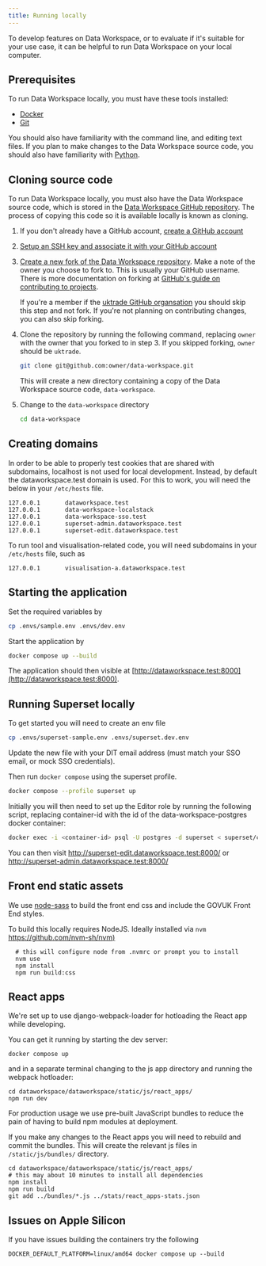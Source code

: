 ```yaml
---
title: Running locally
---
```


To develop features on Data Workspace, or to evaluate if it's suitable for your use case, it can be helpful to run Data Workspace on your local computer.


## Prerequisites

To run Data Workspace locally, you must have these tools installed:

- [Docker](https://docs.docker.com/get-docker/)
- [Git](https://git-scm.com/book/en/v2/Getting-Started-Installing-Git)

You should also have familiarity with the command line, and editing text files. If you plan to make changes to the Data Workspace source code, you should also have familiarity with [Python](https://www.python.org/).


## Cloning source code

To run Data Workspace locally, you must also have the Data Workspace source code, which is stored in the [Data Workspace GitHub repository](https://github.com/uktrade/data-workspace). The process of copying this code so it is available locally is known as cloning.

1. If you don't already have a GitHub account, [create a GitHub account](https://github.com/signup)

2. [Setup an SSH key and associate it with your GitHub account](https://docs.github.com/en/authentication/connecting-to-github-with-ssh/adding-a-new-ssh-key-to-your-github-account)

3. [Create a new fork of the Data Workspace repository](https://github.com/uktrade/data-workspace/fork). Make a note of the owner you choose to fork to. This is usually your GitHub username. There is more documentation on forking at [GitHub's guide on contributing to projects](https://docs.github.com/en/get-started/quickstart/contributing-to-projects).

    If you're a member if the [uktrade GitHub organsation](https://github.com/uktrade) you should skip this step and not fork. If you're not planning on contributing changes, you can also skip forking.


4. Clone the repository by running the following command, replacing `owner` with the owner that you forked to in step 3. If you skipped forking, `owner` should be `uktrade`.

    ```bash
    git clone git@github.com:owner/data-workspace.git
    ```

    This will create a new directory containing a copy of the Data Workspace source code, `data-workspace`.

5. Change to the `data-workspace` directory

    ```bash
    cd data-workspace
    ```

## Creating domains

In order to be able to properly test cookies that are shared with subdomains, localhost is not used for local development. Instead, by default the dataworkspace.test domain is used. For this to work, you will need the below in your `/etc/hosts` file.

```
127.0.0.1       dataworkspace.test
127.0.0.1       data-workspace-localstack
127.0.0.1       data-workspace-sso.test
127.0.0.1       superset-admin.dataworkspace.test
127.0.0.1       superset-edit.dataworkspace.test
```

To run tool and visualisation-related code, you will need subdomains in your `/etc/hosts` file, such as 

```
127.0.0.1       visualisation-a.dataworkspace.test
```


## Starting the application

Set the required variables by

```bash
cp .envs/sample.env .envs/dev.env
```

Start the application by

```bash
docker compose up --build
```

The application should then visible at [http://dataworkspace.test:8000](http://dataworkspace.test:8000).

## Running Superset locally

To get started you will need to create an env file

```bash
cp .envs/superset-sample.env .envs/superset.dev.env
```

Update the new file with your DIT email address (must match your SSO email, or mock SSO credentials).

Then run `docker compose` using the superset profile.

```bash
docker compose --profile superset up
```

Initially you will then need to set up the Editor role by running the following script, replacing container-id with the id of the data-workspace-postgres docker container:

```bash
docker exec -i <container-id> psql -U postgres -d superset < superset/create-editor-role.sql
```

You can then visit http://superset-edit.dataworkspace.test:8000/ or http://superset-admin.dataworkspace.test:8000/


## Front end static assets

We use [node-sass](https://github.com/sass/node-sass#command-line-interface) to build the front end css and include the GOVUK Front End styles.

To build this locally requires NodeJS. Ideally installed via `nvm` [https://github.com/nvm-sh/nvm)](https://github.com/nvm-sh/nvm)


```
  # this will configure node from .nvmrc or prompt you to install
  nvm use
  npm install
  npm run build:css
```


## React apps

We're set up to use django-webpack-loader for hotloading the React app while developing. 

You can get it running by starting the dev server:

```shell
docker compose up
```

and in a separate terminal changing to the js app directory and running the webpack hotloader:

```shell
cd dataworkspace/dataworkspace/static/js/react_apps/
npm run dev
```

For production usage we use pre-built JavaScript bundles to reduce the pain of having to build npm modules at deployment.

If you make any changes to the React apps you will need to rebuild and commit the bundles. 
This will create the relevant js files in `/static/js/bundles/` directory.

```shell
cd dataworkspace/dataworkspace/static/js/react_apps/
# this may about 10 minutes to install all dependencies
npm install
npm run build
git add ../bundles/*.js ../stats/react_apps-stats.json
```


## Issues on Apple Silicon

If you have issues building the containers try the following

```
DOCKER_DEFAULT_PLATFORM=linux/amd64 docker compose up --build
```
